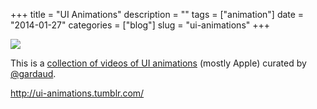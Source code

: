+++
title = "UI Animations"
description = ""
tags = ["animation"]
date = "2014-01-27"
categories = ["blog"]
slug = "ui-animations"
+++



  <div class="notebook-screenshot"><a href="http://ui-animations.tumblr.com/"><img src="http://media.konigi.com/bluga/wt52e6e5d0206f1_large.jpg"/></a></div><p>This is a <a href="http://ui-animations.tumblr.com/">collection of videos of UI animations</a> (mostly Apple) curated by <a href="https://twitter.com/gardaud">@gardaud</a>.</p>

    
  <a href="http://ui-animations.tumblr.com/">http://ui-animations.tumblr.com/</a>
